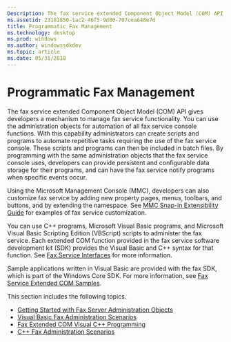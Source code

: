 ```yaml
---
Description: The fax service extended Component Object Model (COM) API gives developers a mechanism to manage fax service functionality.
ms.assetid: 23181850-1ac2-46f5-9d80-707cea648e7d
title: Programmatic Fax Management
ms.technology: desktop
ms.prod: windows
ms.author: windowssdkdev
ms.topic: article
ms.date: 05/31/2018
---
```


# Programmatic Fax Management

The fax service extended Component Object Model (COM) API gives developers a mechanism to manage fax service functionality. You can use the administration objects for automation of all fax service console functions. With this capability administrators can create scripts and programs to automate repetitive tasks requiring the use of the fax service console. These scripts and programs can then be included in batch files. By programming with the same administration objects that the fax service console uses, developers can provide persistent and configurable data storage for their programs, and can have the fax service notify programs when specific events occur.

Using the Microsoft Management Console (MMC), developers can also customize fax service by adding new property pages, menus, toolbars, and buttons, and by extending the namespace. See [MMC Snap-in Extensibility Guide](-mfax-mmc-snap-in-extensibility-guide.md) for examples of fax service customization.

You can use C++ programs, Microsoft Visual Basic programs, and Microsoft Visual Basic Scripting Edition (VBScript) scripts to administer the fax service. Each extended COM function provided in the fax service software development kit (SDK) provides the Visual Basic and C++ syntax for that function. See [Fax Service Interfaces](-mfax-fax-service-client-api-objects.md) for more information.

Sample applications written in Visual Basic are provided with the fax SDK, which is part of the Windows Core SDK. For more information, see [Fax Service Extended COM Samples](-mfax-fax-service-extended-com-samples.md).

This section includes the following topics.

-   [Getting Started with Fax Server Administration Objects](-mfax-getting-started-with-fax-server-administration-objects.md)
-   [Visual Basic Fax Administration Scenarios](-mfax-visual-basic-fax-administration-scenarios.md)
-   [Fax Extended COM Visual C++ Programming](-mfax-fax-extended-com-visual-c-programming.md)
-   [C++ Fax Administration Scenarios](-mfax-c-fax-administration-scenarios.md)

 

 



